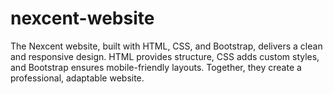 # nexcent-website
The Nexcent website, built with HTML, CSS, and Bootstrap, delivers a clean and responsive design. HTML provides structure, CSS adds custom styles, and Bootstrap ensures mobile-friendly layouts. Together, they create a professional, adaptable website.

